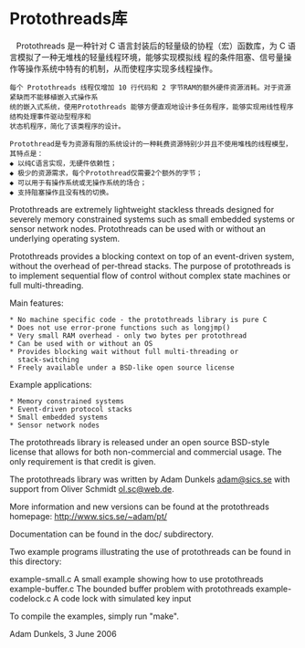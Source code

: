 
# Protothreads库

    Protothreads 是一种针对 C 语言封装后的轻量级的协程（宏）函数库，为 C 语言模拟了一种无堆栈的轻量线程环境，能够实现模拟线
    程的条件阻塞、信号量操作等操作系统中特有的机制，从而使程序实现多线程操作。

    每个 Protothreads 线程仅增加 10 行代码和 2 字节RAM的额外硬件资源消耗。对于资源紧缺而不能移植嵌入式操作系
    统的嵌入式系统，使用Protothreads 能够方便直观地设计多任务程序，能够实现用线性程序结构处理事件驱动型程序和
    状态机程序，简化了该类程序的设计。
    
    Protothread是专为资源有限的系统设计的一种耗费资源特别少并且不使用堆栈的线程模型，其特点是：  
    ◆ 以纯C语言实现，无硬件依赖性；  
    ◆ 极少的资源需求，每个Protothread仅需要2个额外的字节；  
    ◆ 可以用于有操作系统或无操作系统的场合；  
    ◆ 支持阻塞操作且没有栈的切换。


Protothreads are extremely lightweight stackless threads designed for
severely memory constrained systems such as small embedded systems or
sensor network nodes. Protothreads can be used with or without an
underlying operating system.

Protothreads provides a blocking context on top of an event-driven
system, without the overhead of per-thread stacks. The purpose of
protothreads is to implement sequential flow of control without
complex state machines or full multi-threading.

Main features:

    * No machine specific code - the protothreads library is pure C
    * Does not use error-prone functions such as longjmp()
    * Very small RAM overhead - only two bytes per protothread
    * Can be used with or without an OS
    * Provides blocking wait without full multi-threading or
      stack-switching
    * Freely available under a BSD-like open source license    

Example applications:

    * Memory constrained systems
    * Event-driven protocol stacks
    * Small embedded systems
    * Sensor network nodes

The protothreads library is released under an open source BSD-style
license that allows for both non-commercial and commercial usage. The
only requirement is that credit is given.

The protothreads library was written by Adam Dunkels <adam@sics.se>
with support from Oliver Schmidt <ol.sc@web.de>.

More information and new versions can be found at the protothreads
homepage:
		     http://www.sics.se/~adam/pt/

Documentation can be found in the doc/ subdirectory.

Two example programs illustrating the use of protothreads can be found
in this directory:

   example-small.c         A small example showing how to use protothreads
   example-buffer.c        The bounded buffer problem with protothreads
   example-codelock.c	   A code lock with simulated key input

To compile the examples, simply run "make".


Adam Dunkels, 3 June 2006
